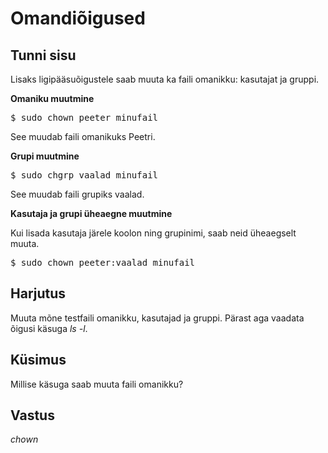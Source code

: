 # Omandiõigused

## Tunni sisu

Lisaks ligipääsuõigustele saab muuta ka faili omanikku: kasutajat ja gruppi.

<b>Omaniku muutmine</b>

<pre>
$ sudo chown peeter minufail
</pre>

See muudab faili omanikuks Peetri.

<b>Grupi muutmine</b>

<pre>
$ sudo chgrp vaalad minufail
</pre>

See muudab faili grupiks vaalad.

<b>Kasutaja ja grupi üheaegne muutmine</b>

Kui lisada kasutaja järele koolon ning grupinimi, saab neid üheaegselt muuta.

<pre>
$ sudo chown peeter:vaalad minufail
</pre>

## Harjutus

Muuta mõne testfaili omanikku, kasutajad ja gruppi. Pärast aga vaadata õigusi käsuga *ls -l*.

## Küsimus

Millise käsuga saab muuta faili omanikku?

## Vastus

*chown*
